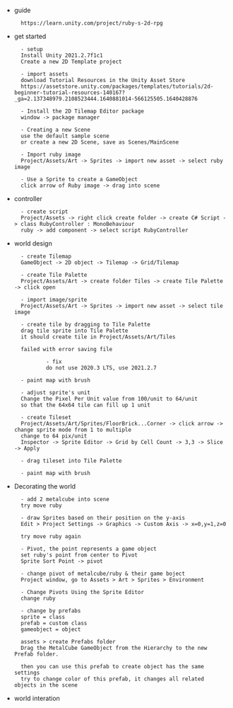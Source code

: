 


- guide

        https://learn.unity.com/project/ruby-s-2d-rpg

- get started

        - setup
        Install Unity 2021.2.7f1c1
        Create a new 2D Template project

        - import assets
        download Tutorial Resources in the Unity Asset Store
        https://assetstore.unity.com/packages/templates/tutorials/2d-beginner-tutorial-resources-140167?_ga=2.137348979.2108523444.1640881014-566125505.1640428876

        - Install the 2D Tilemap Editor package
        window -> package manager

        - Creating a new Scene
        use the default sample scene
        or create a new 2D Scene, save as Scenes/MainScene

        - Import ruby image
        Project/Assets/Art -> Sprites -> import new asset -> select ruby image

        - Use a Sprite to create a GameObject
        click arrow of Ruby image -> drag into scene

- controller

        - create script
        Project/Assets -> right click create folder -> create C# Script -> class RubyController : MonoBehaviour
        ruby -> add component -> select script RubyController
        
- world design

        - create Tilemap
        GameObject -> 2D object -> Tilemap -> Grid/Tilemap

        - create Tile Palette
        Project/Assets/Art -> create folder Tiles -> create Tile Palette -> click open

        - import image/sprite
        Project/Assets/Art -> Sprites -> import new asset -> select tile image

        - create tile by dragging to Tile Palette
        drag tile sprite into Tile Palette
        it should create tile in Project/Assets/Art/Tiles

        failed with error saving file

                - fix
                do not use 2020.3 LTS, use 2021.2.7
        
        - paint map with brush

        - adjust sprite's unit
        Change the Pixel Per Unit value from 100/unit to 64/unit
        so that the 64x64 tile can fill up 1 unit

        - create Tileset
        Project/Assets/Art/Sprites/FloorBrick...Corner -> click arrow -> change sprite mode from 1 to multiple
        change to 64 pix/unit
        Inspector -> Sprite Editor -> Grid by Cell Count -> 3,3 -> Slice -> Apply

        - drag tileset into Tile Palette

        - paint map with brush

- Decorating the world

        - add 2 metalcube into scene
        try move ruby

        - draw Sprites based on their position on the y-axis
        Edit > Project Settings -> Graphics -> Custom Axis -> x=0,y=1,z=0

        try move ruby again

        - Pivot, the point represents a game object
        set ruby's point from center to Pivot
        Sprite Sort Point -> pivot

        - change pivot of metalcube/ruby & their game boject
        Project window, go to Assets > Art > Sprites > Environment

        - Change Pivots Using the Sprite Editor
        change ruby

        - change by prefabs
        sprite = class
        prefab = custom class
        gameobject = object

        assets > create Prefabs folder
        Drag the MetalCube GameObject from the Hierarchy to the new Prefab folder.
        
        then you can use this prefab to create object has the same settings
        try to change color of this prefab, it changes all related objects in the scene

- world interation

        













        
        


